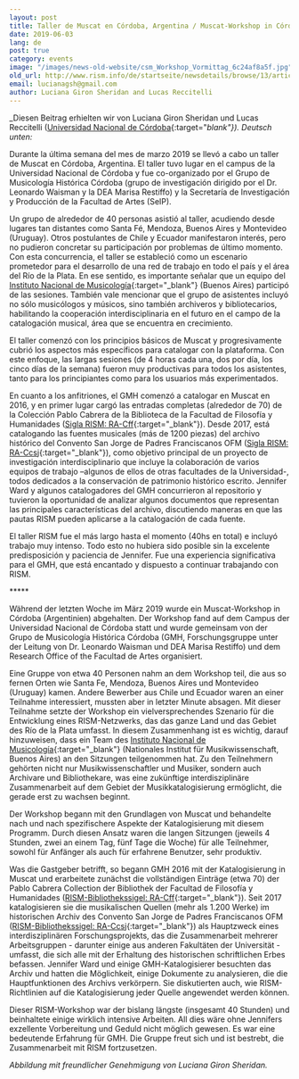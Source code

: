 ```yaml
---
layout: post
title: Taller de Muscat en Córdoba, Argentina / Muscat-Workshop in Córdoba, Argentinien
date: 2019-06-03
lang: de
post: true
category: events
image: "/images/news-old-website/csm_Workshop_Vormittag_6c24af8a5f.jpg"
old_url: http://www.rism.info/de/startseite/newsdetails/browse/13/article/64/taller-de-muscat-en-cordoba-argentina-muscat-workshop-in-cordoba-argentina.html
email: lucianagsh@gmail.com
author: Luciana Giron Sheridan and Lucas Reccitelli
---
```


_Diesen Beitrag erhielten wir von Luciana Giron Sheridan und Lucas Reccitelli ([Universidad Nacional de Córdoba](https://www.unc.edu.ar/){:target="_blank"}). Deutsch unten:_

Durante la última semana del mes de marzo 2019 se llevó a cabo un taller de Muscat en Córdoba, Argentina. El taller tuvo lugar en el campus de la Universidad Nacional de Córdoba y fue co-organizado por el Grupo de Musicología Histórica Córdoba (grupo de investigación dirigido por el Dr. Leonardo Waisman y la DEA Marisa Restiffo) y la Secretaría de Investigación y Producción de la Facultad de Artes (SeIP).

Un grupo de alrededor de 40 personas asistió al taller, acudiendo desde lugares tan distantes como Santa Fé, Mendoza, Buenos Aires y Montevideo (Uruguay). Otros postulantes de Chile y Ecuador manifestaron interés, pero no pudieron concretar su participación por problemas de último momento. Con esta concurrencia, el taller se estableció como un escenario prometedor para el desarrollo de una red de trabajo en todo el país y el área del Río de la Plata. En ese sentido, es importante señalar que un equipo del [Instituto Nacional de Musicología](https://inmcv.cultura.gob.ar/){:target="_blank"} (Buenos Aires) participó de las sesiones. También vale mencionar que el grupo de asistentes incluyó no sólo musicólogos y músicos, sino también archiveros y bibliotecarios, habilitando la cooperación interdisciplinaria en el futuro en el campo de la catalogación musical, área que se encuentra en crecimiento.

El taller comenzó con los principios básicos de Muscat y progresivamente cubrió los aspectos más específicos para catalogar con la plataforma. Con este enfoque, las largas sesiones (de 4 horas cada una, dos por día, los cinco días de la semana) fueron muy productivas para todos los asistentes, tanto para los principiantes como para los usuarios más experimentados.

En cuanto a los anfitriones, el GMH comenzó a catalogar en Muscat en 2016, y en primer lugar cargó las entradas completas (alrededor de 70) de la Colección Pablo Cabrera de la Biblioteca de la Facultad de Filosofía y Humanidades ([Sigla RISM: RA-Cff](https://opac.rism.info/search?View=rism&siglum=RA-Cff&Language=es){:target="_blank"}). Desde 2017, está catalogando las fuentes musicales (más de 1200 piezas) del archivo histórico del Convento San Jorge de Padres Franciscanos OFM ([Sigla RISM: RA-Ccsj](https://opac.rism.info/search?View=rism&siglum=RA-Ccsj&Language=es){:target="_blank"}), como objetivo principal de un proyecto de investigación interdisciplinario que incluye la colaboración de varios equipos de trabajo –algunos de ellos de otras facultades de la Universidad-, todos dedicados a la conservación de patrimonio histórico escrito. Jennifer Ward y algunos catalogadores del GMH concurrieron al repositorio y tuvieron la oportunidad de analizar algunos documentos que representan las principales características del archivo, discutiendo maneras en que las pautas RISM pueden aplicarse a la catalogación de cada fuente.

El taller RISM fue el más largo hasta el momento (40hs en total) e incluyó trabajo muy intenso. Todo esto no hubiera sido posible sin la excelente predisposición y paciencia de Jennifer. Fue una experiencia significativa para el GMH, que está encantado y dispuesto a continuar trabajando con RISM.

\*\*\*\*\*

Während der letzten Woche im März 2019 wurde ein Muscat-Workshop in Córdoba (Argentinien) abgehalten. Der Workshop fand auf dem Campus der Universidad Nacional de Córdoba statt und wurde gemeinsam von der Grupo de Musicología Histórica Córdoba (GMH, Forschungsgruppe unter der Leitung von Dr. Leonardo Waisman und DEA Marisa Restiffo) und dem Research Office of the Facultad de Artes organisiert.

Eine Gruppe von etwa 40 Personen nahm an dem Workshop teil, die aus so fernen Orten wie Santa Fe, Mendoza, Buenos Aires und Montevideo (Uruguay) kamen. Andere Bewerber aus Chile und Ecuador waren an einer Teilnahme interessiert, mussten aber in letzter Minute absagen. Mit dieser Teilnahme setzte der Workshop ein vielversprechendes Szenario für die Entwicklung eines RISM-Netzwerks, das das ganze Land und das Gebiet des Río de la Plata umfasst. In diesem Zusammenhang ist es wichtig, darauf hinzuweisen, dass ein Team des [Instituto Nacional de Musicología](https://inmcv.cultura.gob.ar/){:target="_blank"} (Nationales Institut für Musikwissenschaft, Buenos Aires) an den Sitzungen teilgenommen hat. Zu den Teilnehmern gehörten nicht nur Musikwissenschaftler und Musiker, sondern auch Archivare und Bibliothekare, was eine zukünftige interdisziplinäre Zusammenarbeit auf dem Gebiet der Musikkatalogisierung ermöglicht, die gerade erst zu wachsen beginnt.

Der Workshop begann mit den Grundlagen von Muscat und behandelte nach und nach spezifischere Aspekte der Katalogisierung mit diesem Programm. Durch diesen Ansatz waren die langen Sitzungen (jeweils 4 Stunden, zwei an einem Tag, fünf Tage die Woche) für alle Teilnehmer, sowohl für Anfänger als auch für erfahrene Benutzer, sehr produktiv.

Was die Gastgeber betrifft, so begann GMH 2016 mit der Katalogisierung in Muscat und erarbeitete zunächst die vollständigen Einträge (etwa 70) der Pablo Cabrera Collection der Bibliothek der Facultad de Filosofía y Humanidades ([RISM-Bibliothekssigel: RA-Cff](https://opac.rism.info/search?View=rism&siglum=RA-Cff){:target="_blank"}). Seit 2017 katalogisieren sie die musikalischen Quellen (mehr als 1.200 Werke) im historischen Archiv des Convento San Jorge de Padres Franciscanos OFM ([RISM-Bibliothekssigel: RA-Ccsj](https://opac.rism.info/search?View=rism&siglum=RA-Ccsj&){:target="_blank"}) als Hauptzweck eines interdisziplinären Forschungsprojekts, das die Zusammenarbeit mehrerer Arbeitsgruppen - darunter einige aus anderen Fakultäten der Universität - umfasst, die sich alle mit der Erhaltung des historischen schriftlichen Erbes befassen. Jennifer Ward und einige GMH-Katalogisierer besuchten das Archiv und hatten die Möglichkeit, einige Dokumente zu analysieren, die die Hauptfunktionen des Archivs verkörpern. Sie diskutierten auch, wie RISM-Richtlinien auf die Katalogisierung jeder Quelle angewendet werden können.

Dieser RISM-Workshop war der bislang längste (insgesamt 40 Stunden) und beinhaltete einige wirklich intensive Arbeiten. All dies wäre ohne Jennifers exzellente Vorbereitung und Geduld nicht möglich gewesen. Es war eine bedeutende Erfahrung für GMH. Die Gruppe freut sich und ist bestrebt, die Zusammenarbeit mit RISM fortzusetzen.

_Abbildung mit freundlicher Genehmigung von Luciana Giron Sheridan._